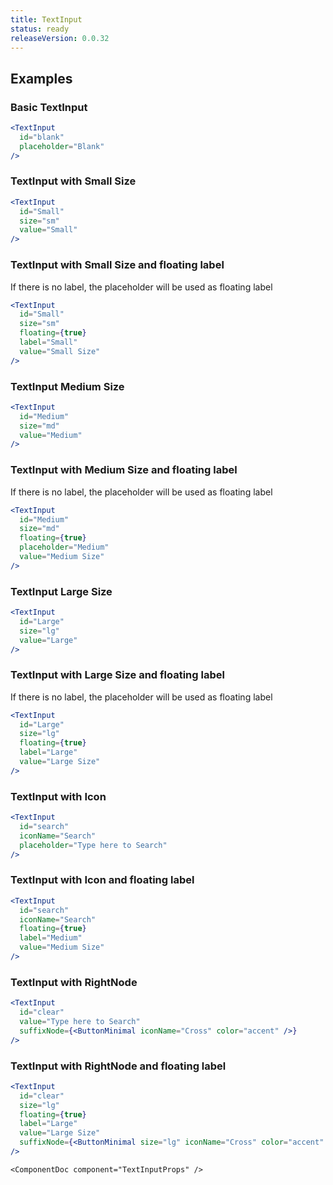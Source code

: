 ```yaml
---
title: TextInput
status: ready
releaseVersion: 0.0.32
---
```


## Examples

### Basic TextInput

```.jsx
<TextInput
  id="blank"
  placeholder="Blank"
/>
```

### TextInput with Small Size

```.jsx
<TextInput
  id="Small"
  size="sm"
  value="Small"
/>
```

### TextInput with Small Size and floating label
If there is no label, the placeholder will be used as floating label

```.jsx
<TextInput
  id="Small"
  size="sm"
  floating={true}
  label="Small"
  value="Small Size"
/>
```

### TextInput Medium Size
```.jsx
<TextInput
  id="Medium"
  size="md"
  value="Medium"
/>
```

### TextInput with Medium Size and floating label
If there is no label, the placeholder will be used as floating label
```.jsx
<TextInput
  id="Medium"
  size="md"
  floating={true}
  placeholder="Medium"
  value="Medium Size"
/>
```

### TextInput Large Size
```.jsx
<TextInput
  id="Large"
  size="lg"
  value="Large"
/>
```

### TextInput with Large Size and floating label
If there is no label, the placeholder will be used as floating label
```.jsx
<TextInput
  id="Large"
  size="lg"
  floating={true}
  label="Large"
  value="Large Size"
/>
```

### TextInput with Icon

```.jsx
<TextInput
  id="search"
  iconName="Search"
  placeholder="Type here to Search"
/>
```

### TextInput with Icon and floating label

```.jsx
<TextInput
  id="search"
  iconName="Search"
  floating={true}
  label="Medium"
  value="Medium Size"
/>
```

### TextInput with RightNode

```.jsx
<TextInput
  id="clear"
  value="Type here to Search"
  suffixNode={<ButtonMinimal iconName="Cross" color="accent" />}
/>
```

### TextInput with RightNode and floating label

```.jsx
<TextInput
  id="clear"
  size="lg"
  floating={true}
  label="Large"
  value="Large Size"
  suffixNode={<ButtonMinimal size="lg" iconName="Cross" color="accent" />}
/>
```

```!jsx
<ComponentDoc component="TextInputProps" />
```
